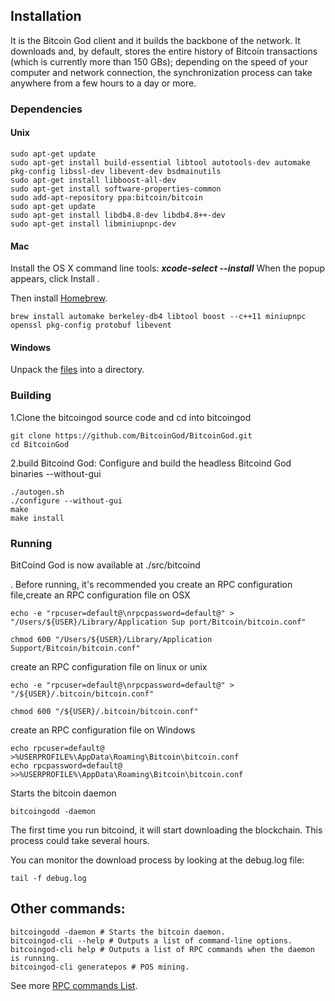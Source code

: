 ## Installation

It is the Bitcoin God client and it builds the backbone of the network. It downloads and, by default, stores the entire history of Bitcoin transactions (which is currently more than 150 GBs); depending on the speed of your computer and network connection, the synchronization process can take anywhere from a few hours to a day or more. ### Dependencies#### Unix		sudo apt-get update 	sudo apt-get install build-essential libtool autotools-dev automake pkg-config libssl-dev libevent-dev bsdmainutils	sudo apt-get install libboost-all-dev	sudo apt-get install software-properties-common	sudo add-apt-repository ppa:bitcoin/bitcoin	sudo apt-get update	sudo apt-get install libdb4.8-dev libdb4.8++-dev	sudo apt-get install libminiupnpc-dev#### MacInstall the OS X command line tools:***xcode-select --install***  When the popup appears, click Install . Then install [Homebrew](https://brew.sh/).			brew install automake berkeley-db4 libtool boost --c++11 miniupnpc openssl pkg-config protobuf libevent#### WindowsUnpack the [files](https://github.com/BitcoinGod/BitcoinGod/releases/download/v1.0/bitcoingod_x86_v1.0.zip) into a directory.### Building1.Clone the bitcoingod source code and cd into bitcoingod		git clone https://github.com/BitcoinGod/BitcoinGod.git 	cd BitcoinGod 2.build Bitcoind God: Configure and build the headless Bitcoind God binaries --without-gui 		./autogen.sh 	./configure --without-gui 	make 	make install### RunningBitCoind God is now available at ./src/bitcoind

. Before running, it's recommended you create an RPC configuration file,create an RPC configuration file on OSX	echo -e "rpcuser=default@\nrpcpassword=default@" > "/Users/${USER}/Library/Application Sup port/Bitcoin/bitcoin.conf"
	chmod 600 "/Users/${USER}/Library/Application Support/Bitcoin/bitcoin.conf"
create an RPC configuration file on linux or unix	echo -e "rpcuser=default@\nrpcpassword=default@" > "/${USER}/.bitcoin/bitcoin.conf"	chmod 600 "/${USER}/.bitcoin/bitcoin.conf"
create an RPC configuration file on Windows	echo rpcuser=default@ >%USERPROFILE%\AppData\Roaming\Bitcoin\bitcoin.conf		echo rpcpassword=default@ >>%USERPROFILE%\AppData\Roaming\Bitcoin\bitcoin.conf	Starts the bitcoin daemon		bitcoingodd -daemonThe first time you run bitcoind, it will start downloading the blockchain. This process could take several hours.

You can monitor the download process by looking at the debug.log file:		tail -f debug.log
	
	## Other commands:	bitcoingodd -daemon # Starts the bitcoin daemon.
	bitcoingod-cli --help # Outputs a list of command-line options.
	bitcoingod-cli help # Outputs a list of RPC commands when the daemon is running.	bitcoingod-cli generatepos # POS mining.
	
See more [RPC commands List](https://github.com/BitcoinGod/BitcoinGod/blob/master/doc/RPC_LIST.md).
